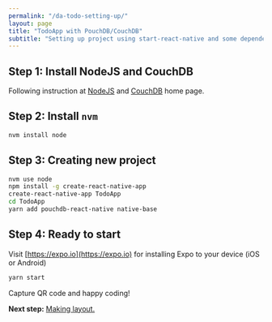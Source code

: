 ```yaml
---
permalink: "/da-todo-setting-up/"
layout: page
title: "TodoApp with PouchDB/CouchDB"
subtitle: "Setting up project using start-react-native and some dependencies"
---
```


## Step 1: Install NodeJS and CouchDB

Following instruction at [NodeJS](https://nodejs.org/en/) and [CouchDB](http://docs.couchdb.org/en/2.1.0/install/unix.html) home page.

## Step 2: Install `nvm`

```bash
nvm install node
```

## Step 3: Creating new project

```bash
nvm use node
npm install -g create-react-native-app
create-react-native-app TodoApp
cd TodoApp
yarn add pouchdb-react-native native-base
```

## Step 4: Ready to start

Visit [https://expo.io](https://expo.io) for installing Expo to your device (iOS or Android)

```bash
yarn start
```

Capture QR code and happy coding!

**Next step:** [Making layout.](/da-todo-making-layout)